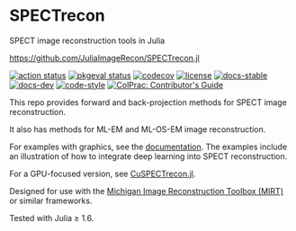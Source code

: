 # SPECTrecon
SPECT image reconstruction tools in Julia

https://github.com/JuliaImageRecon/SPECTrecon.jl

[![action status][action-img]][action-url]
[![pkgeval status][pkgeval-img]][pkgeval-url]
[![codecov][codecov-img]][codecov-url]
[![license][license-img]][license-url]
[![docs-stable][docs-stable-img]][docs-stable-url]
[![docs-dev][docs-dev-img]][docs-dev-url]
[![code-style][code-blue-img]][code-blue-url]
[![ColPrac: Contributor's Guide][colprac-img]][colprac-url]

This repo provides forward and back-projection methods
for SPECT image reconstruction.

It also has methods for ML-EM and ML-OS-EM image reconstruction.

For examples with graphics,
see the
[documentation][docs-stable-url].
The examples include an illustration
of how to integrate deep learning
into SPECT reconstruction.

For a GPU-focused version, see
[CuSPECTrecon.jl](https://github.com/JuliaImageRecon/CuSPECTrecon.jl).

Designed for use with the
[Michigan Image Reconstruction Toolbox (MIRT)](https://github.com/JeffFessler/MIRT.jl)
or similar frameworks.

Tested with Julia ≥ 1.6.

<!-- URLs -->
[action-img]: https://github.com/JuliaImageRecon/SPECTrecon.jl/workflows/CI/badge.svg
[action-url]: https://github.com/JuliaImageRecon/SPECTrecon.jl/actions
[build-img]: https://github.com/JuliaImageRecon/SPECTrecon.jl/workflows/CI/badge.svg?branch=main
[build-url]: https://github.com/JuliaImageRecon/SPECTrecon.jl/actions?query=workflow%3ACI+branch%3Amain
[pkgeval-img]: https://juliaci.github.io/NanosoldierReports/pkgeval_badges/S/SPECTrecon.svg
[pkgeval-url]: https://juliaci.github.io/NanosoldierReports/pkgeval_badges/S/SPECTrecon.html
[code-blue-img]: https://img.shields.io/badge/code%20style-blue-4495d1.svg
[code-blue-url]: https://github.com/invenia/BlueStyle
[codecov-img]: https://codecov.io/github/JuliaImageRecon/SPECTrecon.jl/coverage.svg?branch=main
[codecov-url]: https://codecov.io/github/JuliaImageRecon/SPECTrecon.jl?branch=main
[docs-stable-img]: https://img.shields.io/badge/docs-stable-blue.svg
[docs-stable-url]: https://JuliaImageRecon.github.io/SPECTrecon.jl/stable
[docs-dev-img]: https://img.shields.io/badge/docs-dev-blue.svg
[docs-dev-url]: https://JuliaImageRecon.github.io/SPECTrecon.jl/dev
[license-img]: https://img.shields.io/badge/license-MIT-brightgreen.svg
[license-url]: LICENSE
[colprac-img]: https://img.shields.io/badge/ColPrac-Contributor's%20Guide-blueviolet
[colprac-url]: https://github.com/SciML/ColPrac
